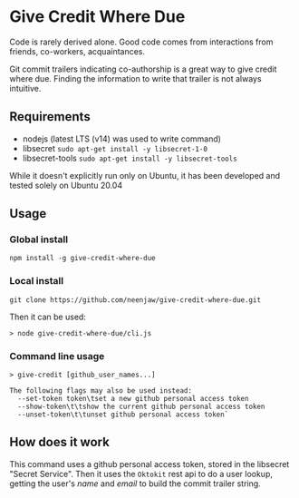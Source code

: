 # Give Credit Where Due

Code is rarely derived alone. Good code comes from interactions from friends, co-workers, acquaintances.

Git commit trailers indicating co-authorship is a great way to give credit where due. Finding the information to write that trailer is not always intuitive.

## Requirements

- nodejs (latest LTS (v14) was used to write command)
- libsecret `sudo apt-get install -y libsecret-1-0`
- libsecret-tools `sudo apt-get install -y libsecret-tools`

While it doesn't explicitly run only on Ubuntu, it has been developed and tested solely on Ubuntu 20.04

## Usage

### Global install

`npm install -g give-credit-where-due`

### Local install

`git clone https://github.com/neenjaw/give-credit-where-due.git`

Then it can be used:

```shell
> node give-credit-where-due/cli.js
```

### Command line usage

```text
> give-credit [github_user_names...]

The following flags may also be used instead:
  --set-token token\tset a new github personal access token
  --show-token\t\tshow the current github personal access token
  --unset-token\t\tunset github personal access token`
```

## How does it work

This command uses a github personal access token, stored in the libsecret "Secret Service". Then it uses the `Oktokit` rest api to do a user lookup, getting the user's _name_ and _email_ to build the commit trailer string.
